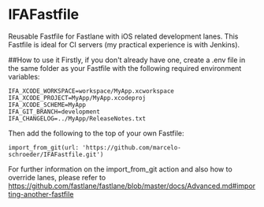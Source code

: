 # IFAFastfile
Reusable Fastfile for Fastlane with iOS related development lanes. This Fastfile is ideal for CI servers (my practical experience is with Jenkins).

##How to use it
Firstly, if you don't already have one, create a .env file in the same folder as your Fastfile with the following required environment variables:

```
IFA_XCODE_WORKSPACE=workspace/MyApp.xcworkspace
IFA_XCODE_PROJECT=MyApp/MyApp.xcodeproj
IFA_XCODE_SCHEME=MyApp
IFA_GIT_BRANCH=development
IFA_CHANGELOG=../MyApp/ReleaseNotes.txt
```

Then add the following to the top of your own Fastfile:

	import_from_git(url: 'https://github.com/marcelo-schroeder/IFAFastfile.git')

For further information on the import_from_git action and also how to override lanes, please refer to https://github.com/fastlane/fastlane/blob/master/docs/Advanced.md#importing-another-fastfile
